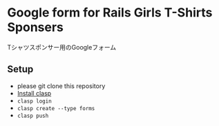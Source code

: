 # Google form for Rails Girls T-Shirts Sponsers
Tシャツスポンサー用のGoogleフォーム

## Setup
* please git clone this repository
* [Install clasp](https://github.com/google/clasp#install)
* `clasp login`
* `clasp create --type forms`
* `clasp push`
